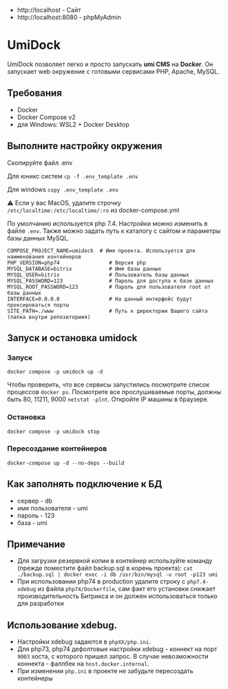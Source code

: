 - http://localhost - Сайт
- http://localhost:8080 - phpMyAdmin

# UmiDock
UmiDock позволяет легко и просто запускать **umi CMS** на **Docker**. Он запускает web окружение с готовыми сервисами PHP, Apache, MySQL.

## Требования
- Docker
- Docker Compose v2
- для Windows: WSL2 + Docker Desktop

## Выполните настройку окружения

Скопируйте файл .env

Для юникс систем ```cp -f .env_template .env```

Для windows ```copy .env_template .env```


⚠ Если у вас MacOS, удалите строчку `/etc/localtime:/etc/localtime/:ro` из docker-compose.yml

По умолчанию используется php 7.4. Настройки можно изменить в файле `.env`. Также можно задать путь к каталогу с сайтом и параметры базы данных MySQL.

```dotenv
COMPOSE_PROJECT_NAME=umidock  # Имя проекта. Используется для наименования контейнеров
PHP_VERSION=php74                # Версия php
MYSQL_DATABASE=bitrix            # Имя базы данных
MYSQL_USER=bitrix                # Пользователь базы данных
MYSQL_PASSWORD=123               # Пароль для доступа к базе данных
MYSQL_ROOT_PASSWORD=123          # Пароль для пользователя root от базы данных
INTERFACE=0.0.0.0                # На данный интерфейс будут проксироваться порты
SITE_PATH=./www                  # Путь к директории Вашего сайта (папка внутри репозиториия)
```

## Запуск и остановка umidock
### Запуск
```shell
docker compose -p umidock up -d
```
Чтобы проверить, что все сервисы запустились посмотрите список процессов `docker ps`.
Посмотрите все прослушиваемые порты, должны быть 80, 11211, 9000 `netstat -plnt`.
Откройте IP машины в браузере.

### Остановка
```shell
docker compose -p umidock stop
```

### Пересоздание контейнеров
```shell
docker-compose up -d --no-deps --build
```
## Как заполнять подключение к БД
- сервер - db
- имя пользователя - umi
- пароль - 123
- база - umi


## Примечание
- Для загрузки резервной копии в контейнер используйте команду (прежде поместите файл backup.sql в корень проекта): `cat ./backup.sql | docker exec -i db /usr/bin/mysql -u root -p123 umi`
- При использовании php74 в production удалите строку с `php7.4-xdebug` из файла `php74/Dockerfile`, сам факт его установки снижает производительность Битрикса и он должен использоваться только для разработки

## Использование xdebug.
- Настройки xdebug задаются в `phpXX/php.ini`.
- Для php73, php74 дефолтовые настройки xdebug - коннект на порт `9003` хоста, с которого пришел запрос. В случае невозможности коннекта - фаллбек на `host.docker.internal`.
- При изменении `php.ini` в проекте не забудьте пересоздать контейнеры